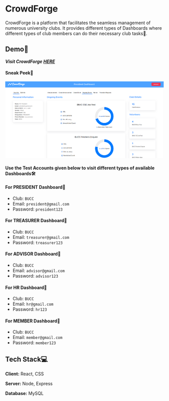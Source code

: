 # CrowdForge

CrowdForge is a platform that facilitates the seamless management of numerous university clubs. It provides different types of Dashboards where different types of club members can do their necessary club tasks🎉.

## Demo🚀

**_Visit CrowdForge [HERE](https://crowd-forge.vercel.app/)_**

#### Sneak Peek👀

![Demo](/demo/demo-new.png)

#### Use the Test Accounts given below to visit different types of available **Dashboards**🛠️

#### For **PRESIDENT** Dashboard👤

- Club: `BUCC`
- Email: `president@gmail.com`
- Password: `president123`

#### For **TREASURER** Dashboard👤

- Club: `BUCC`
- Email: `treasurer@gmail.com`
- Password: `treasurer123`

#### For **ADVISOR** Dashboard👤

- Club: `BUCC`
- Email: `advisor@gmail.com`
- Password: `advisor123`

#### For **HR** Dashboard👤

- Club: `BUCC`
- Email: `hr@gmail.com`
- Password: `hr123`

#### For **MEMBER** Dashboard👤

- Club: `BUCC`
- Email: `member@gmail.com`
- Password: `member123`

## Tech Stack💻

**Client:** React, CSS

**Server:** Node, Express

**Database:** MySQL
